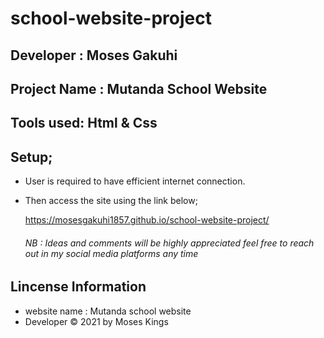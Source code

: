 # school-website-project
## Developer : Moses Gakuhi

## Project Name : Mutanda School Website

## Tools used: Html & Css

## Setup;  
* User is required to have efficient internet connection.
* Then access the site using the link below;

  https://mosesgakuhi1857.github.io/school-website-project/
  
  ###### NB : Ideas and comments will be highly appreciated feel free to reach out in my social media platforms any time

## Lincense Information

 * website name : Mutanda school website
 * Developer &copy; 2021 by Moses Kings
